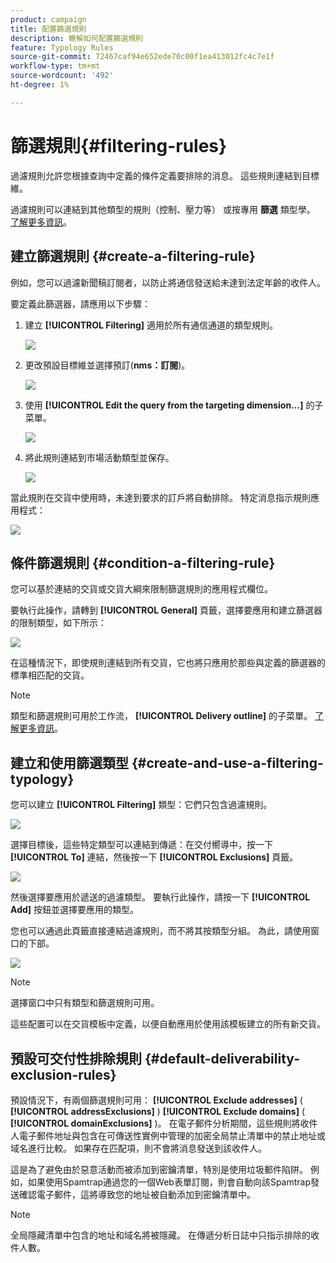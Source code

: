 ```yaml
---
product: campaign
title: 配置篩選規則
description: 瞭解如何配置篩選規則
feature: Typology Rules
source-git-commit: 72467caf94e652ede70c00f1ea413012fc4c7e1f
workflow-type: tm+mt
source-wordcount: '492'
ht-degree: 1%

---
```


# 篩選規則{#filtering-rules}

過濾規則允許您根據查詢中定義的條件定義要排除的消息。 這些規則連結到目標維。

過濾規則可以連結到其他類型的規則（控制、壓力等） 或按專用 **篩選** 類型學。 [了解更多資訊](#create-and-use-a-filtering-typology)。

## 建立篩選規則 {#create-a-filtering-rule}

例如，您可以過濾新聞稿訂閱者，以防止將通信發送給未達到法定年齡的收件人。

要定義此篩選器，請應用以下步驟：

1. 建立 **[!UICONTROL Filtering]** 適用於所有通信通道的類型規則。

   ![](assets/campaign_opt_create_filter_01.png)

1. 更改預設目標維並選擇預訂(**nms：訂閱**)。

   ![](assets/campaign_opt_create_filter_02.png)

1. 使用 **[!UICONTROL Edit the query from the targeting dimension...]** 的子菜單。

   ![](assets/campaign_opt_create_filter_03.png)

1. 將此規則連結到市場活動類型並保存。

   ![](assets/campaign_opt_create_filter_04.png)

當此規則在交貨中使用時，未達到要求的訂戶將自動排除。 特定消息指示規則應用程式：

![](assets/campaign_opt_create_filter_05.png)

## 條件篩選規則 {#condition-a-filtering-rule}

您可以基於連結的交貨或交貨大綱來限制篩選規則的應用程式欄位。

要執行此操作，請轉到 **[!UICONTROL General]** 頁籤，選擇要應用和建立篩選器的限制類型，如下所示：

![](assets/campaign_opt_create_filter_06.png)

在這種情況下，即使規則連結到所有交貨，它也將只應用於那些與定義的篩選器的標準相匹配的交貨。

>[!NOTE]
>
>類型和篩選規則可用於工作流， **[!UICONTROL Delivery outline]** 的子菜單。 [了解更多資訊](../workflow/delivery-outline.md)。

## 建立和使用篩選類型 {#create-and-use-a-filtering-typology}

您可以建立 **[!UICONTROL Filtering]** 類型：它們只包含過濾規則。

![](assets/campaign_opt_create_typo_filtering.png)

選擇目標後，這些特定類型可以連結到傳遞：在交付嚮導中，按一下 **[!UICONTROL To]** 連結，然後按一下 **[!UICONTROL Exclusions]** 頁籤。

![](assets/campaign_opt_apply_typo_filtering.png)

然後選擇要應用於遞送的過濾類型。 要執行此操作，請按一下 **[!UICONTROL Add]** 按鈕並選擇要應用的類型。

您也可以通過此頁籤直接連結過濾規則，而不將其按類型分組。 為此，請使用窗口的下部。

![](assets/campaign_opt_select_typo_filtering.png)

>[!NOTE]
>
>選擇窗口中只有類型和篩選規則可用。
>
>這些配置可以在交貨模板中定義，以便自動應用於使用該模板建立的所有新交貨。

## 預設可交付性排除規則 {#default-deliverability-exclusion-rules}

預設情況下，有兩個篩選規則可用： **[!UICONTROL Exclude addresses]** ( **[!UICONTROL addressExclusions]** ) **[!UICONTROL Exclude domains]** ( **[!UICONTROL domainExclusions]** )。 在電子郵件分析期間，這些規則將收件人電子郵件地址與包含在可傳送性實例中管理的加密全局禁止清單中的禁止地址或域名進行比較。 如果存在匹配項，則不會將消息發送到該收件人。

這是為了避免由於惡意活動而被添加到密鑰清單，特別是使用垃圾郵件陷阱。 例如，如果使用Spamtrap通過您的一個Web表單訂閱，則會自動向該Spamtrap發送確認電子郵件，這將導致您的地址被自動添加到密鑰清單中。

>[!NOTE]
>
>全局隱藏清單中包含的地址和域名將被隱藏。 在傳遞分析日誌中只指示排除的收件人數。
